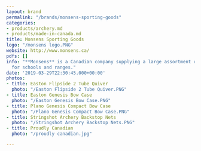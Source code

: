 ```yaml
---
layout: brand
permalink: "/brands/monsens-sporting-goods"
categories:
- products/archery.md
- products/made-in-canada.md
title: Monsens Sporting Goods
logo: "/monsens logo.PNG"
website: http://www.monsens.ca/
pdfs: []
info: "**Monsens** is a Canadian company supplying a large assortment of archery equipment
  for schools and ranges."
date: '2019-03-29T22:30:45.000+00:00'
photos:
- title: Easton Flipside 2 Tube Quiver
  photo: "/Easton Flipside 2 Tube Quiver.PNG"
- title: Easton Genesis Bow Case
  photo: "/Easton Genesis Bow Case.PNG"
- title: Plano Genesis Compact Bow Case
  photo: "/Plano Genesis Compact Bow Case.PNG"
- title: Stringshot Archery Backstop Nets
  photo: "/Stringshot Archery Backstop Nets.PNG"
- title: Proudly Canadian
  photo: "/proudly canadian.jpg"

---
```

